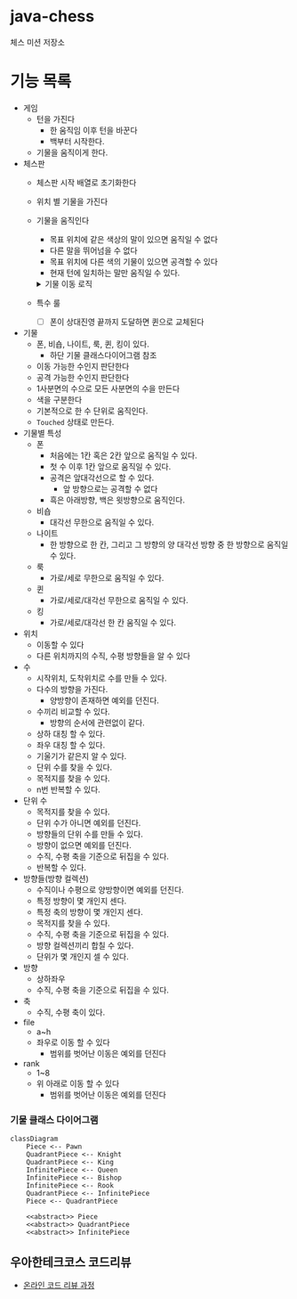 # java-chess

체스 미션 저장소

# 기능 목록

- 게임
    - 턴을 가진다
        - 한 움직임 이후 턴을 바꾼다
        - 백부터 시작한다.
    - 기물을 움직이게 한다.
- 체스판
    - 체스판 시작 배열로 초기화한다
    - 위치 별 기물을 가진다
    - 기물을 움직인다
        - 목표 위치에 같은 색상의 말이 있으면 움직일 수 없다
        - 다른 말을 뛰어넘을 수 없다
        - 목표 위치에 다른 색의 기물이 있으면 공격할 수 있다
        - 현재 턴에 일치하는 말만 움직일 수 있다.
        <details>
            <summary>기물 이동 로직</summary>

        0. 출발 위치에 기물이 존재하는지 확인한다.
            - 해당 기물의 색이 현재 턴과 일치하는지 확인한다.
        1. 목표 위치에 기물이 존재하는지 확인한다.
            - 같은 색 기물이 있으면: 예외
            - 다른 색 기물이 있으면: 공격
            - 기물이 없으면: 이동
        2. 기물이 목표 위치에 도달할 수 있는지 확인한다.
        3. 목표에 도달하는중 다른 기물이 있는지 확인한다.
            - 있으면: 예외
        4. 도달한다.
            - 공격이면: 기존 말을 해당 말로 대체한다.
            - 이동이면: 해당 말을 위치시킨다.
        </details>
    - 특수 룰
        - [ ] 폰이 상대진영 끝까지 도달하면 퀸으로 교체된다
- 기물
    - 폰, 비숍, 나이트, 룩, 퀸, 킹이 있다.
        - 하단 기물 클래스다이어그램 참조
    - 이동 가능한 수인지 판단한다
    - 공격 가능한 수인지 판단한다
    - 1사분면의 수으로 모든 사분면의 수을 만든다
    - 색을 구분한다
    - 기본적으로 한 수 단위로 움직인다.
    - `Touched` 상태로 만든다.
- 기물별 특성
    - 폰
        - 처음에는 1칸 혹은 2칸 앞으로 움직일 수 있다.
        - 첫 수 이후 1칸 앞으로 움직일 수 있다.
        - 공격은 앞대각선으로 할 수 있다.
            - 앞 방향으로는 공격할 수 없다
        - 흑은 아래방향, 백은 윗방향으로 움직인다.
    - 비숍
        - 대각선 무한으로 움직일 수 있다.
    - 나이트
        - 한 방향으로 한 칸, 그리고 그 방향의 양 대각선 방향 중 한 방향으로 움직일 수 있다.
    - 룩
        - 가로/세로 무한으로 움직일 수 있다.
    - 퀸
        - 가로/세로/대각선 무한으로 움직일 수 있다.
    - 킹
        - 가로/세로/대각선 한 칸 움직일 수 있다.
- 위치
    - 이동할 수 있다
    - 다른 위치까지의 수직, 수평 방향들을 알 수 있다
- 수
    - 시작위치, 도착위치로 수를 만들 수 있다.
    - 다수의 방향을 가진다.
        - 양방향이 존재하면 예외를 던진다.
    - 수끼리 비교할 수 있다.
        - 방향의 순서에 관련없이 같다.
    - 상하 대칭 할 수 있다.
    - 좌우 대칭 할 수 있다.
    - 기울기가 같은지 알 수 있다.
    - 단위 수를 찾을 수 있다.
    - 목적지를 찾을 수 있다.
    - n번 반복할 수 있다.
- 단위 수
    - 목적지를 찾을 수 있다.
    - 단위 수가 아니면 예외를 던진다.
    - 방향들의 단위 수를 만들 수 있다.
    - 방향이 없으면 예외를 던진다.
    - 수직, 수평 축을 기준으로 뒤집을 수 있다.
    - 반복할 수 있다.
- 방향들(방향 컬렉션)
    - 수직이나 수평으로 양방향이면 예외를 던진다.
    - 특정 방향이 몇 개인지 센다.
    - 특정 축의 방향이 몇 개인지 센다.
    - 목적지를 찾을 수 있다.
    - 수직, 수평 축을 기준으로 뒤집을 수 있다.
    - 방향 컬렉션끼리 합칠 수 있다.
    - 단위가 몇 개인지 셀 수 있다.
- 방향
    - 상하좌우
    - 수직, 수평 축을 기준으로 뒤집을 수 있다.
- 축
    - 수직, 수평 축이 있다.
- file
    - a~h
    - 좌우로 이동 할 수 있다
        - 범위를 벗어난 이동은 예외를 던진다
- rank
    - 1~8
    - 위 아래로 이동 할 수 있다
        - 범위를 벗어난 이동은 예외를 던진다

### 기물 클래스 다이어그램

```mermaid
classDiagram
    Piece <-- Pawn
    QuadrantPiece <-- Knight
    QuadrantPiece <-- King
    InfinitePiece <-- Queen
    InfinitePiece <-- Bishop
    InfinitePiece <-- Rook
    QuadrantPiece <-- InfinitePiece
    Piece <-- QuadrantPiece

    <<abstract>> Piece
    <<abstract>> QuadrantPiece
    <<abstract>> InfinitePiece
```

## 우아한테크코스 코드리뷰

- [온라인 코드 리뷰 과정](https://github.com/woowacourse/woowacourse-docs/blob/master/maincourse/README.md)
